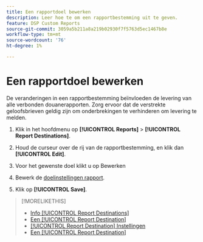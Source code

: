```yaml
---
title: Een rapportdoel bewerken
description: Leer hoe te om een rapportbestemming uit te geven.
feature: DSP Custom Reports
source-git-commit: 3059a5b211a8a219b02930f7f5763d5ec1467b8e
workflow-type: tm+mt
source-wordcount: '76'
ht-degree: 1%

---
```


# Een rapportdoel bewerken

De veranderingen in een rapportbestemming beïnvloeden de levering van alle verbonden douanerapporten. Zorg ervoor dat de verstrekte geloofsbrieven geldig zijn om onderbrekingen te verhinderen om levering te melden.

1. Klik in het hoofdmenu op **[!UICONTROL Reports]** > **[!UICONTROL Report Destinations]**.

1. Houd de curseur over de rij van de rapportbestemming, en klik dan **[!UICONTROL Edit]**.

1. Voor het gewenste doel klikt u op Bewerken

1. Bewerk de [doelinstellingen rapport](/help/dsp/reports/report-destinations/report-destination-settings.md).

1. Klik op **[!UICONTROL Save]**.

>[!MORELIKETHIS]
>
>* [Info [!UICONTROL Report Destinations]](/help/dsp/reports/report-destinations/report-destination-about.md)
>* [Een [!UICONTROL Report Destination]](/help/dsp/reports/report-destinations/report-destination-create.md)
>* [[!UICONTROL Report Destination] Instellingen](/help/dsp/reports/report-destinations/report-destination-settings.md)
>* [Een [!UICONTROL Report Destination]](/help/dsp/reports/report-destinations/report-destination-delete.md)

